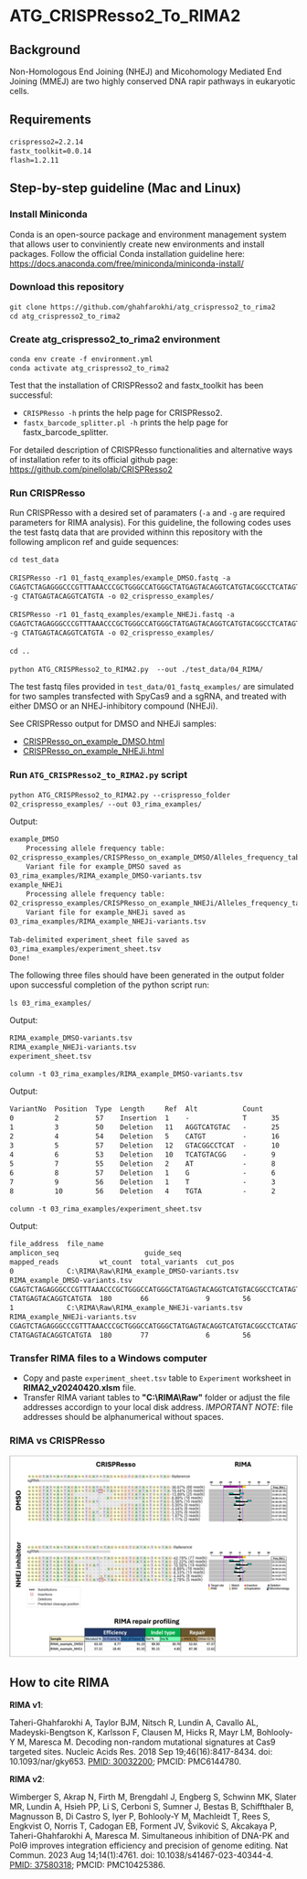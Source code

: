 # ATG_CRISPResso2_To_RIMA2

## Background
Non-Homologous End Joining (NHEJ) and Micohomology Mediated End Joining (MMEJ) are two highly conserved DNA rapir pathways in eukaryotic cells. 

## Requirements

```
crispresso2=2.2.14
fastx_toolkit=0.0.14
flash=1.2.11
```

## Step-by-step guideline (Mac and Linux)

### Install Miniconda
Conda is an open-source package and environment management system that allows user to conviniently create new environments and install packages. Follow the official Conda installation guideline here: https://docs.anaconda.com/free/miniconda/miniconda-install/ 

### Download this repository
```
git clone https://github.com/ghahfarokhi/atg_crispresso2_to_rima2
cd atg_crispresso2_to_rima2
```

### Create atg_crispresso2_to_rima2 environment
```
conda env create -f environment.yml
conda activate atg_crispresso2_to_rima2
```

Test that the installation of CRISPResso2 and fastx_toolkit has been successful: 
* `CRISPResso -h` prints the help page for CRISPResso2.
* `fastx_barcode_splitter.pl -h` prints the help page for fastx_barcode_splitter.

For detailed description of CRISPResso functionalities and alternative ways of installation refer to its official github page: https://github.com/pinellolab/CRISPResso2

### Run CRISPResso
Run CRISPResso with a desired set of paramaters (`-a` and `-g` are required parameters for RIMA analysis). For this guideline, the following codes uses the test fastq data that are provided withinn this repository with the following amplicon ref and guide sequences:

```
cd test_data

CRISPResso -r1 01_fastq_examples/example_DMSO.fastq -a CGAGTCTAGAGGGCCCGTTTAAACCCGCTGGGCCATGGGCTATGAGTACAGGTCATGTACGGCCTCATAGTGGTACAGTAGTGACTCAAGACGATAGTTACCGGATAAGGCGCAGCGGTCGGGCTGAACGGGGGGTTCGTGCACACAGCCCAGCTTGGAGCGAACGACCTACACCGAACTGAGATACCTACAGCGTGAGCTA -g CTATGAGTACAGGTCATGTA -o 02_crispresso_examples/

CRISPResso -r1 01_fastq_examples/example_NHEJi.fastq -a CGAGTCTAGAGGGCCCGTTTAAACCCGCTGGGCCATGGGCTATGAGTACAGGTCATGTACGGCCTCATAGTGGTACAGTAGTGACTCAAGACGATAGTTACCGGATAAGGCGCAGCGGTCGGGCTGAACGGGGGGTTCGTGCACACAGCCCAGCTTGGAGCGAACGACCTACACCGAACTGAGATACCTACAGCGTGAGCTA -g CTATGAGTACAGGTCATGTA -o 02_crispresso_examples/

cd ..

python ATG_CRISPResso2_to_RIMA2.py  --out ./test_data/04_RIMA/

```

The test fastq files provided in `test_data/01_fastq_examples/` are simulated for two samples transfected with SpyCas9 and a sgRNA, and treated with either DMSO or an NHEJ-inhibitory compound (NHEJi). 

See CRISPResso output for DMSO and NHEJi samples:
* [CRISPResso_on_example_DMSO.html](https://ghahfarokhi.github.io/ATG_CRISPResso2_To_RIMA2/test_data/02_crispresso_examples/02_crispresso_examples/CRISPResso_on_example_DMSO.html)
* [CRISPResso_on_example_NHEJi.html](https://ghahfarokhi.github.io/ATG_CRISPResso2_To_RIMA2/test_data/02_crispresso_examples/02_crispresso_examples/CRISPResso_on_example_NHEJi.html)

### Run `ATG_CRISPResso2_to_RIMA2.py` script
``` 
python ATG_CRISPResso2_to_RIMA2.py --crispresso_folder 02_crispresso_examples/ --out 03_rima_examples/
```

Output:

```
example_DMSO
	Processing allele frequency table: 02_crispresso_examples/CRISPResso_on_example_DMSO/Alleles_frequency_table.zip
	Variant file for example_DMSO saved as 03_rima_examples/RIMA_example_DMSO-variants.tsv
example_NHEJi
	Processing allele frequency table: 02_crispresso_examples/CRISPResso_on_example_NHEJi/Alleles_frequency_table.zip
	Variant file for example_NHEJi saved as 03_rima_examples/RIMA_example_NHEJi-variants.tsv

Tab-delimited experiment_sheet file saved as 03_rima_examples/experiment_sheet.tsv
Done!
```

The following three files should have been generated in the output folder upon successful completion of the python script run:

`ls 03_rima_examples/`

Output:
``` 
RIMA_example_DMSO-variants.tsv
RIMA_example_NHEJi-variants.tsv
experiment_sheet.tsv
```

`column -t 03_rima_examples/RIMA_example_DMSO-variants.tsv`

Output:
```
VariantNo  Position  Type  Length     Ref  Alt           Count
0          2         57    Insertion  1    -             T      35
1          3         50    Deletion   11   AGGTCATGTAC   -      25
2          4         54    Deletion   5    CATGT         -      16
3          5         57    Deletion   12   GTACGGCCTCAT  -      10
4          6         53    Deletion   10   TCATGTACGG    -      9
5          7         55    Deletion   2    AT            -      8
6          8         57    Deletion   1    G             -      6
7          9         56    Deletion   1    T             -      3
8          10        56    Deletion   4    TGTA          -      2
```

`column -t 03_rima_examples/experiment_sheet.tsv`

Output:
```
file_address  file_name                                    amplicon_seq                     guide_seq                                                                                                                                                                                                   mapped_reads          wt_count  total_variants  cut_pos
0             C:\RIMA\Raw\RIMA_example_DMSO-variants.tsv   RIMA_example_DMSO-variants.tsv   CGAGTCTAGAGGGCCCGTTTAAACCCGCTGGGCCATGGGCTATGAGTACAGGTCATGTACGGCCTCATAGTGGTACAGTAGTGACTCAAGACGATAGTTACCGGATAAGGCGCAGCGGTCGGGCTGAACGGGGGGTTCGTGCACACAGCCCAGCTTGGAGCGAACGACCTACACCGAACTGAGATACCTACAGCGTGAGCTA  CTATGAGTACAGGTCATGTA  180       66              9        56
1             C:\RIMA\Raw\RIMA_example_NHEJi-variants.tsv  RIMA_example_NHEJi-variants.tsv  CGAGTCTAGAGGGCCCGTTTAAACCCGCTGGGCCATGGGCTATGAGTACAGGTCATGTACGGCCTCATAGTGGTACAGTAGTGACTCAAGACGATAGTTACCGGATAAGGCGCAGCGGTCGGGCTGAACGGGGGGTTCGTGCACACAGCCCAGCTTGGAGCGAACGACCTACACCGAACTGAGATACCTACAGCGTGAGCTA  CTATGAGTACAGGTCATGTA  180       77              6        56

```

### Transfer RIMA files to a Windows computer
* Copy and paste `experiment_sheet.tsv` table to `Experiment` worksheet in **RIMA2_v20240420.xlsm** file.
* Transfer RIMA variant tables to **"C:\RIMA\Raw\"** folder or adjust the file addresses accordign to your local disk address. *IMPORTANT NOTE*: file addresses should be alphanumerical without spaces.

### RIMA vs CRISPResso
![Snapshots of RIAM and CRISPResso outputs](./test_data/CRISPResso_vs_RIMA_output.png)

## How to cite RIMA
**RIMA v1**:

Taheri-Ghahfarokhi A, Taylor BJM, Nitsch R, Lundin A, Cavallo AL, Madeyski-Bengtson K, Karlsson F, Clausen M, Hicks R, Mayr LM, Bohlooly-Y M, Maresca M. Decoding non-random mutational signatures at Cas9 targeted sites. Nucleic Acids Res. 2018 Sep 19;46(16):8417-8434. doi: 10.1093/nar/gky653. [PMID: 30032200](https://pubmed.ncbi.nlm.nih.gov/30032200/); PMCID: PMC6144780.


**RIMA v2**:

Wimberger S, Akrap N, Firth M, Brengdahl J, Engberg S, Schwinn MK, Slater MR, Lundin A, Hsieh PP, Li S, Cerboni S, Sumner J, Bestas B, Schiffthaler B, Magnusson B, Di Castro S, Iyer P, Bohlooly-Y M, Machleidt T, Rees S, Engkvist O, Norris T, Cadogan EB, Forment JV, Šviković S, Akcakaya P, Taheri-Ghahfarokhi A, Maresca M. Simultaneous inhibition of DNA-PK and Polϴ improves integration efficiency and precision of genome editing. Nat Commun. 2023 Aug 14;14(1):4761. doi: 10.1038/s41467-023-40344-4. [PMID: 37580318](https://pubmed.ncbi.nlm.nih.gov/37580318/); PMCID: PMC10425386.